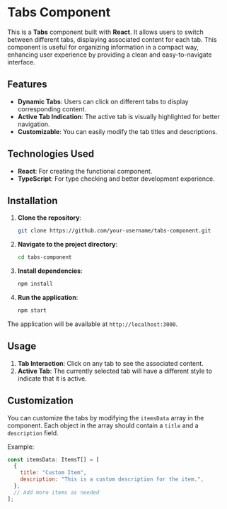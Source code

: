 # Tabs Component

This is a **Tabs** component built with **React**. It allows users to switch between different tabs, displaying associated content for each tab. This component is useful for organizing information in a compact way, enhancing user experience by providing a clean and easy-to-navigate interface.

## Features

- **Dynamic Tabs**: Users can click on different tabs to display corresponding content.
- **Active Tab Indication**: The active tab is visually highlighted for better navigation.
- **Customizable**: You can easily modify the tab titles and descriptions.

## Technologies Used

- **React**: For creating the functional component.
- **TypeScript**: For type checking and better development experience.

## Installation

1. **Clone the repository**:
    ```bash
    git clone https://github.com/your-username/tabs-component.git
    ```

2. **Navigate to the project directory**:
    ```bash
    cd tabs-component
    ```

3. **Install dependencies**:
    ```bash
    npm install
    ```

4. **Run the application**:
    ```bash
    npm start
    ```

The application will be available at `http://localhost:3000`.

## Usage

1. **Tab Interaction**: Click on any tab to see the associated content.
2. **Active Tab**: The currently selected tab will have a different style to indicate that it is active.

## Customization

You can customize the tabs by modifying the `itemsData` array in the component. Each object in the array should contain a `title` and a `description` field.

Example:
```javascript
const itemsData: ItemsT[] = [
  {
    title: "Custom Item",
    description: "This is a custom description for the item.",
  },
  // Add more items as needed
];
